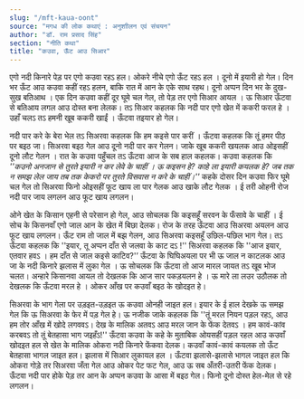 ```yaml
---
slug: "/mft-kaua-oont"
source: "मगध की लोक कथाएं : अनुशाीलन एवं संचयन"
author: "डॉ. राम प्रसाद सिंह"
section: "नीति कथा"
title: "कउवा, ऊँट आउ सिआर"
---
```

एगो नदी किनारे पेड़ पर एगो कउवा रहऽ हल। ओकरे नीचे एगो ऊँट रहऽ हल । दूनो में इयारी हो गेल। दिन भर ऊँट आउ कउवा कहीं रहऽ हलन, बाकि रात में आन के एके साथ रहथ। दूनो अप्पन दिन भर के दुख-सुख बतिआथ । एक दिन कउवा कहीं दूर घूमे चल गेल, तो पेड़ तर एगो सिआर आयल । ऊ सिआर ऊँटवा से बतिआय लगल आउ दोस्त बना लेलक। तऽ सिआर कहलक कि नदी पार एगो खेत में ककरी फरल हे । उहाँ चलऽ तऽ हमनी खूब ककरी खाईं । ऊँटवा तइयार हो गेल। 

नदी पार करे के बेरा भेल तऽ सिअरवा कहलक कि हम कइसे पार करीं । ऊँटवा कहलक कि तूं हमर पीठ पर बइठ जा। सिअरवा बइठ गेल आउ दूनो नदी पार कर गेलन। जाके खूब ककरी खयलक आउ ओइसहीं दूनो लौट गेलन । रात के कउवा पहुँचल तऽ ऊँटवा आज के सब हाल कहलक। कउवा कहलक कि 
*''कउनो अनजान से तुरते इयारी न कर लेवे के चाहीं । ऊ कइसन हे? काहे ला इयारी कयलक हे?  जब तक न समझ लेल जाय तब तक केकरो पर तुरते विसवास न करे के चाहीं।''*
कहके दोसर दिन कउवा फिर घूमे चल गेल तो सिअरवा फिनो ओइसहीं फूट खाय ला पार गेलक आउ खाके लौट गेलक । ई तरी ओहनी रोज नदी पार जाय लगलन आउ फूट खाय लगलन।
 
ओने खेत के किसान एहनी से परेसान हो गेल, आउ सोचलक कि कइसहूँ सरवन के फँसावे के चाहीं । ई सोच के किसनवाँ एगो जाल आन के खेत में बिछा देलक। रोज के तरह ऊँटवा आउ सिअरवा अयलन आउ फूट खाय लगलन। ऊँट राम तो जाल में बझ गेलन, आउ सिअरवा कइसहूँ उछिल-पछिल भाग गेल। तऽ ऊँटवा कहलक कि ''इयार, तू अप्पन दाँत से जलवा के काट दऽ !'' सिअरवा कहलक कि ''आज इयार, एतवार हवऽ । हम दाँत से जाल कइसे काटिव?'’ ऊँटवा के घिघिअयला पर भी ऊ जाल न काटलक आउ जा के नदी किनारे झलास में लुका गेल । ऊ सोचलक कि ऊँटवा तो आज मारल जायत तऽ खूब भोज चलत। अन्हारे किसानवा आयल तो देखलक कि आज सार पकड़यलन हे । ऊ मारे ला लउर उठौलक 
तो देखलक कि ऊँटवा मरल हे । ओकर आँख पर कउवाँ बइठ के खोदइत हे। 

सिअरवा के भाग गेला पर उड़इत-उड़इत ऊ कउवा ओनही जाइत हल। इयार के ई हाल देखके ऊ समझ गेल कि ऊ सिअरवा के फेर में पड़ गेल हे। ऊ नजीक जाके कहलक कि ''तूं मरल नियन पड़ल रहऽ, आउ हम तोर आँख में खोदे लगववऽ। देख के मालिक अतवऽ आउ मरल जान के फेंक देतवऽ । हम कावं-कांव करबवऽ तो तूं बेतहासा भाग जइहँऽ!'' ऊँटवा कउवा के कहे के मुताबिक ओयसहीं पड़ल रहल आउ कउवाँ खोदइत हल से खेत के मालिक ओकरा नदी किनारे फेंकवा देलक। कउवाँ कावं-कावं कयलक तो ऊँट बेतहासा भागल जाइत हल। झलास में सिआर लुकायल हल । ऊँटवा झलासे-झलासे भागल जाइत हल कि ओकरा गोड़े तर सिअरवा जँता गेल आउ ओकर पेट फट गेल, आउ ऊ सब अँतरी-उतरी फेंक देलक। ऊँटवा नदी पार होके पेड़ तर आन के अप्पन कउवा के आसा में बइठ गेल। फिनो दूनो दोस्त हेल-मेल से रहे लगलन। 